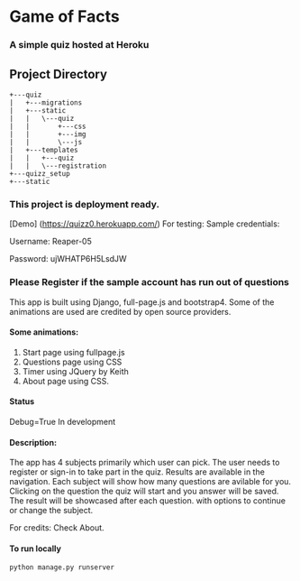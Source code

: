 # Game of Facts
 
### A simple quiz hosted at Heroku 

## Project Directory
```
+---quiz
|   +---migrations
|   +---static
|   |   \---quiz
|   |       +---css
|   |       +---img
|   |       \---js
|   +---templates
|   |   +---quiz
|   |   \---registration
+---quizz_setup
+---static

```

### This project is deployment ready.
[Demo]  (https://quizz0.herokuapp.com/)
For testing: Sample credentials: 

Username: Reaper-05

Password: ujWHATP6H5LsdJW

### Please Register if the sample account has run out of questions

This app is built using Django, full-page.js and bootstrap4.
Some of the animations are used are credited by open source providers.

#### Some animations:
 1. Start page using fullpage.js
 2. Questions page using CSS
 3. Timer using JQuery by Keith
 4. About page using CSS.
 
#### Status
Debug=True 
In development 

#### Description: 
The app has 4 subjects primarily which user can pick. 
The user needs to register or sign-in to take part in the quiz.
Results are available in the navigation. 
Each subject will show how many questions are avilable for you.
Clicking on the question the quiz will start and you answer will be saved.
The result will be showcased after each question.
with options to continue or change the subject.

For credits: Check About.

#### To run locally
```
python manage.py runserver
```
